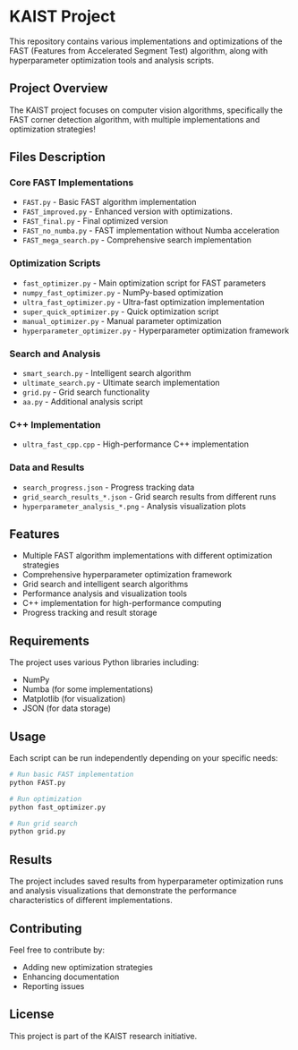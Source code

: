 
# KAIST Project

This repository contains various implementations and optimizations of the FAST (Features from Accelerated Segment Test) algorithm, along with hyperparameter optimization tools and analysis scripts.

## Project Overview



The KAIST project focuses on computer vision algorithms, specifically the FAST corner detection algorithm, with multiple implementations and optimization strategies!


## Files Description


### Core FAST Implementations
- `FAST.py` - Basic FAST algorithm implementation
- `FAST_improved.py` - Enhanced version with optimizations.
- `FAST_final.py` - Final optimized version
- `FAST_no_numba.py` - FAST implementation without Numba acceleration
- `FAST_mega_search.py` - Comprehensive search implementation

### Optimization Scripts
- `fast_optimizer.py` - Main optimization script for FAST parameters
- `numpy_fast_optimizer.py` - NumPy-based optimization
- `ultra_fast_optimizer.py` - Ultra-fast optimization implementation
- `super_quick_optimizer.py` - Quick optimization script
- `manual_optimizer.py` - Manual parameter optimization
- `hyperparameter_optimizer.py` - Hyperparameter optimization framework

### Search and Analysis
- `smart_search.py` - Intelligent search algorithm
- `ultimate_search.py` - Ultimate search implementation
- `grid.py` - Grid search functionality
- `aa.py` - Additional analysis script

### C++ Implementation
- `ultra_fast_cpp.cpp` - High-performance C++ implementation

### Data and Results
- `search_progress.json` - Progress tracking data
- `grid_search_results_*.json` - Grid search results from different runs
- `hyperparameter_analysis_*.png` - Analysis visualization plots

## Features

- Multiple FAST algorithm implementations with different optimization strategies
- Comprehensive hyperparameter optimization framework
- Grid search and intelligent search algorithms
- Performance analysis and visualization tools
- C++ implementation for high-performance computing
- Progress tracking and result storage

## Requirements

The project uses various Python libraries including:
- NumPy
- Numba (for some implementations)
- Matplotlib (for visualization)
- JSON (for data storage)

## Usage

Each script can be run independently depending on your specific needs:

```bash
# Run basic FAST implementation
python FAST.py

# Run optimization
python fast_optimizer.py

# Run grid search
python grid.py
```

## Results

The project includes saved results from hyperparameter optimization runs and analysis visualizations that demonstrate the performance characteristics of different implementations.

## Contributing

Feel free to contribute by:
- Adding new optimization strategies
- Enhancing documentation
- Reporting issues

## License

This project is part of the KAIST research initiative. 
